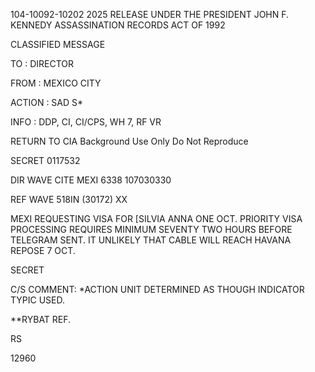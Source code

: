 104-10092-10202	2025 RELEASE UNDER THE PRESIDENT JOHN F. KENNEDY ASSASSINATION RECORDS ACT OF 1992

CLASSIFIED MESSAGE

TO : DIRECTOR

FROM : MEXICO CITY

ACTION : SAD S*

INFO : DDP, CI, CI/CPS, WH 7, RF VR

RETURN TO CIA
Background Use Only
Do Not Reproduce

SECRET 0117532

DIR WAVE CITE MEXI 6338 107030330

REF WAVE 518IN (30172) XX

MEXI REQUESTING VISA FOR [SILVIA ANNA ONE OCT. PRIORITY VISA
PROCESSING REQUIRES MINIMUM SEVENTY TWO HOURS BEFORE TELEGRAM
SENT. IT UNLIKELY THAT CABLE WILL REACH HAVANA REPOSE 7 OCT.

SECRET

C/S COMMENT: *ACTION UNIT DETERMINED AS THOUGH INDICATOR TYPIC USED.

**RYBAT REF.

RS

12960
